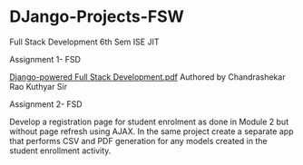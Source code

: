 # DJango-Projects-FSW
Full Stack Development 6th Sem ISE JIT


Assignment 1- FSD

[Django-powered Full Stack Development.pdf](https://github.com/user-attachments/files/16172097/Django-powered.Full.Stack.Development.pdf)
Authored by Chandrashekar Rao Kuthyar Sir

Assignment 2- FSD

Develop a registration page for student enrolment as done in Module 2 but without page refresh using AJAX. In the same project create a separate app that performs CSV and PDF generation for any models created in the student enrollment activity.

